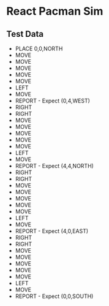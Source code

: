 # React Pacman Sim

## Test Data

-   PLACE 0,0,NORTH
-   MOVE
-   MOVE
-   MOVE
-   MOVE
-   MOVE
-   LEFT
-   MOVE
-   REPORT - Expect (0,4,WEST)
-   RIGHT
-   RIGHT
-   MOVE
-   MOVE
-   MOVE
-   MOVE
-   MOVE
-   LEFT
-   MOVE
-   REPORT - Expect (4,4,NORTH)
-   RIGHT
-   RIGHT
-   MOVE
-   MOVE
-   MOVE
-   MOVE
-   MOVE
-   LEFT
-   MOVE
-   REPORT - Expect (4,0,EAST)
-   RIGHT
-   RIGHT
-   MOVE
-   MOVE
-   MOVE
-   MOVE
-   MOVE
-   LEFT
-   MOVE
-   REPORT - Expect (0,0,SOUTH)
